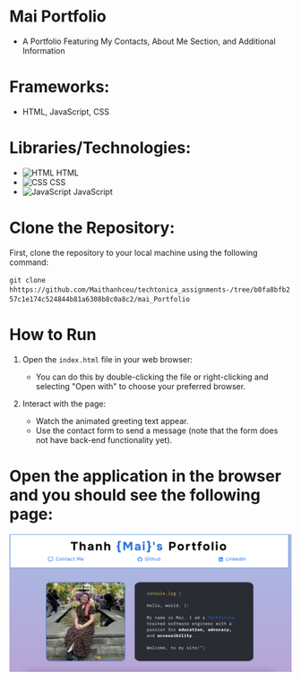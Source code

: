 # Mai Portfolio

- A Portfolio Featuring My Contacts, About Me Section, and Additional Information

# Frameworks: 
- HTML, JavaScript, CSS

# Libraries/Technologies: 
- ![HTML](https://www.svgrepo.com/svg/194966/html5.svg) HTML
- ![CSS](https://www.svgrepo.com/svg/194974/css3.svg) CSS
- ![JavaScript](https://www.svgrepo.com/svg/349381/javascript.svg) JavaScript

# Clone the Repository: 
First, clone the repository to your local machine using the following command: 

`git clone hhttps://github.com/Maithanhceu/techtonica_assignments-/tree/b0fa8bfb257c1e174c524844b81a6308b8c0a8c2/mai_Portfolio`

# How to Run
1. Open the `index.html` file in your web browser:
   - You can do this by double-clicking the file or right-clicking and selecting "Open with" to choose your preferred browser.

2. Interact with the page:
   - Watch the animated greeting text appear.
   - Use the contact form to send a message (note that the form does not have back-end functionality yet).

# Open the application in the browser and you should see the following  page: 
![Photo of Mai Portfolio](./Photo/Mai_Portfolio.png)

